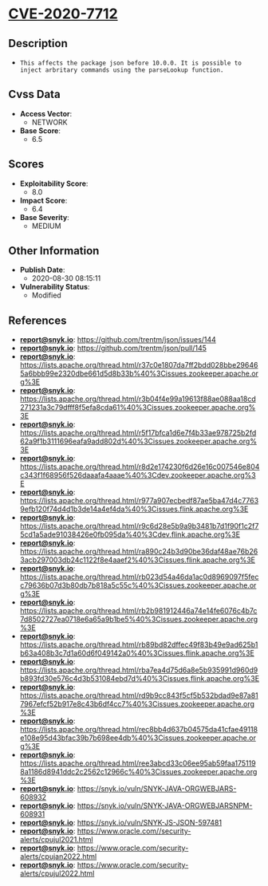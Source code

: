 
# [CVE-2020-7712](https://github.com/trentm/json/issues/144)

## Description

- `This affects the package json before 10.0.0. It is possible to inject arbritary commands using the parseLookup function.`

## Cvss Data

- **Access Vector**:
  - NETWORK
- **Base Score**:
  - 6.5

## Scores

- **Exploitability Score**:
  - 8.0
- **Impact Score**:
  - 6.4
- **Base Severity**:
  - MEDIUM

## Other Information

- **Publish Date**:
  - 2020-08-30 08:15:11
- **Vulnerability Status**:
  - Modified

## References

- **report@snyk.io**: https://github.com/trentm/json/issues/144
- **report@snyk.io**: https://github.com/trentm/json/pull/145
- **report@snyk.io**: https://lists.apache.org/thread.html/r37c0e1807da7ff2bdd028bbe296465a6bbb99e2320dbe661d5d8b33b%40%3Cissues.zookeeper.apache.org%3E
- **report@snyk.io**: https://lists.apache.org/thread.html/r3b04f4e99a19613f88ae088aa18cd271231a3c79dfff8f5efa8cda61%40%3Cissues.zookeeper.apache.org%3E
- **report@snyk.io**: https://lists.apache.org/thread.html/r5f17bfca1d6e7f4b33ae978725b2fd62a9f1b3111696eafa9add802d%40%3Cissues.zookeeper.apache.org%3E
- **report@snyk.io**: https://lists.apache.org/thread.html/r8d2e174230f6d26e16c007546e804c343f1f68956f526daaafa4aaae%40%3Cdev.zookeeper.apache.org%3E
- **report@snyk.io**: https://lists.apache.org/thread.html/r977a907ecbedf87ae5ba47d4c77639efb120f74d4d1b3de14a4ef4da%40%3Cissues.flink.apache.org%3E
- **report@snyk.io**: https://lists.apache.org/thread.html/r9c6d28e5b9a9b3481b7d1f90f1c2f75cd1a5ade91038426e0fb095da%40%3Cdev.flink.apache.org%3E
- **report@snyk.io**: https://lists.apache.org/thread.html/ra890c24b3d90be36daf48ae76b263acb297003db24c1122f8e4aaef2%40%3Cissues.flink.apache.org%3E
- **report@snyk.io**: https://lists.apache.org/thread.html/rb023d54a46da1ac0d8969097f5fecc79636b07d3b80db7b818a5c55c%40%3Cissues.zookeeper.apache.org%3E
- **report@snyk.io**: https://lists.apache.org/thread.html/rb2b981912446a74e14fe6076c4b7c7d8502727ea0718e6a65a9b1be5%40%3Cissues.zookeeper.apache.org%3E
- **report@snyk.io**: https://lists.apache.org/thread.html/rb89bd82dffec49f83b49e9ad625b1b63a408b3c7d1a60d6f049142a0%40%3Cissues.flink.apache.org%3E
- **report@snyk.io**: https://lists.apache.org/thread.html/rba7ea4d75d6a8e5b935991d960d9b893fd30e576c4d3b531084ebd7d%40%3Cissues.flink.apache.org%3E
- **report@snyk.io**: https://lists.apache.org/thread.html/rd9b9cc843f5cf5b532bdad9e87a817967efcf52b917e8c43b6df4cc7%40%3Cissues.zookeeper.apache.org%3E
- **report@snyk.io**: https://lists.apache.org/thread.html/rec8bb4d637b04575da41cfae49118e108e95d43bfac39b7b698ee4db%40%3Cissues.zookeeper.apache.org%3E
- **report@snyk.io**: https://lists.apache.org/thread.html/ree3abcd33c06ee95ab59faa1751198a1186d8941ddc2c2562c12966c%40%3Cissues.zookeeper.apache.org%3E
- **report@snyk.io**: https://snyk.io/vuln/SNYK-JAVA-ORGWEBJARS-608932
- **report@snyk.io**: https://snyk.io/vuln/SNYK-JAVA-ORGWEBJARSNPM-608931
- **report@snyk.io**: https://snyk.io/vuln/SNYK-JS-JSON-597481
- **report@snyk.io**: https://www.oracle.com//security-alerts/cpujul2021.html
- **report@snyk.io**: https://www.oracle.com/security-alerts/cpujan2022.html
- **report@snyk.io**: https://www.oracle.com/security-alerts/cpujul2022.html
